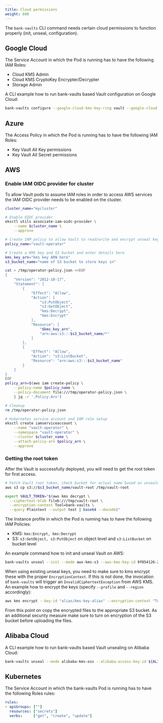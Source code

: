 ```yaml
---
title: Cloud permissions
weight: 600
---
```


The `bank-vaults` CLI command needs certain cloud permissions to function properly (init, unseal, configuration).

## Google Cloud

The Service Account in which the Pod is running has to have the following IAM Roles:

- Cloud KMS Admin
- Cloud KMS CryptoKey Encrypter/Decrypter
- Storage Admin

A CLI example how to run bank-vaults based Vault configuration on Google Cloud:

```bash
bank-vaults configure --google-cloud-kms-key-ring vault --google-cloud-kms-crypto-key bank-vaults --google-cloud-kms-location global --google-cloud-storage-bucket vault-ha --google-cloud-kms-project continual-flow-276578
```

## Azure

The Access Policy in which the Pod is running has to have the following IAM Roles:

- Key Vault All Key permissions
- Key Vault All Secret permissions

## AWS

### Enable IAM OIDC provider for cluster

To allow Vault pods to assume IAM roles in order to access AWS services the IAM OIDC provider needs to be enabled on the cluster.

```bash
cluster_name="mycluster"

# Enable OIDC provider
eksctl utils associate-iam-oidc-provider \
    --name $cluster_name \
    --approve

# Create IAM policy to allow Vault to read/write and encrypt unseal keys in an S3 bucket
policy_name="vault-operator"

# Create a KMS key and S3 bucket and enter details here
kms_key_arn="kms key ARN here"
s3_bucket_name="name of S3 bucket to store keys in"

cat > /tmp/operator-policy.json <<EOF
{
    "Version": "2012-10-17",
    "Statement": [
        {
            "Effect": "Allow",
            "Action": [
                "s3:PutObject",
                "s3:GetObject",
                "kms:Decrypt",
                "kms:Encrypt"
            ],
            "Resource": [
                "$kms_key_arn",
                "arn:aws:s3:::$s3_bucket_name/*"
            ]
        },
        {
            "Effect": "Allow",
            "Action": "s3:ListBucket",
            "Resource": "arn:aws:s3:::$s3_bucket_name"
        }
    ]
}
EOF
policy_arn=$(aws iam create-policy \
    --policy-name $policy_name \
    --policy-document file:///tmp/operator-policy.json \
    | jq -r '.Policy.Arn')

# Cleanup
rm /tmp/operator-policy.json

# Kubernetes service account and IAM role setup
eksctl create iamserviceaccount \
    --name "vault-operator" \
    --namespace "vault-operator" \
    --cluster $cluster_name \
    --attach-policy-arn $policy_arn \
    --approve
```

### Getting the root token

After the Vault is successfully deployed, you will need to get the root token for first access.

```bash
# Fetch Vault root token, check bucket for actual name based on unsealConfig.aws.s3Prefix
aws s3 cp s3://$s3_bucket_name/vault-root /tmp/vault-root

export VAULT_TOKEN="$(aws kms decrypt \
  --ciphertext-blob fileb:///tmp/vault-root \
  --encryption-context Tool=bank-vaults \
  --query Plaintext --output text | base64 --decode)"
```

The Instance profile in which the Pod is running has to have the following IAM Policies:

- KMS: `kms:Encrypt, kms:Decrypt`
- S3:  `s3:GetObject, s3:PutObject` on object level and `s3:ListBucket` on bucket level

An example command how to init and unseal Vault on AWS:

```bash
bank-vaults unseal --init --mode aws-kms-s3 --aws-kms-key-id 9f054126-2a98-470c-9f10-9b3b0cad94a1 --aws-s3-region eu-west-1 --aws-kms-region eu-west-1 --aws-s3-bucket bank-vaults
```

When using existing unseal keys, you need to make sure to kms encrypt these with the proper `EncryptionContext`.
If this is not done, the invocation of `bank-vaults` will trigger an `InvalidCiphertextException` from AWS KMS.
An example how to encrypt the keys (specify `--profile` and `--region` accordingly):

```bash
aws kms encrypt --key-id "alias/kms-key-alias" --encryption-context "Tool=bank-vaults"  --plaintext fileb://vault-unseal-0.txt --output text --query CiphertextBlob | base64 -D > vault-unseal-0
```

From this point on copy the encrypted files to the appropriate S3 bucket.
As an additional security measure make sure to turn on encryption of the S3 bucket before uploading the files.

## Alibaba Cloud

A CLI example how to run bank-vaults based Vault unsealing on Alibaba Cloud:

```bash
bank-vaults unseal --mode alibaba-kms-oss --alibaba-access-key-id ${ALIBABA_ACCESS_KEY_ID} --alibaba-access-key-secret ${ALIBABA_ACCESS_KEY_SECRET} --alibaba-kms-region eu-central-1 --alibaba-kms-key-id ${ALIBABA_KMS_KEY_UUID} --alibaba-oss-endpoint oss-eu-central-1.aliyuncs.com --alibaba-oss-bucket bank-vaults
```

## Kubernetes

The Service Account in which the bank-vaults Pod is running has to have the following Roles rules:

```yaml
rules:
- apiGroups: [""]
  resources: ["secrets"]
  verbs:     ["get", "create", "update"]
```
